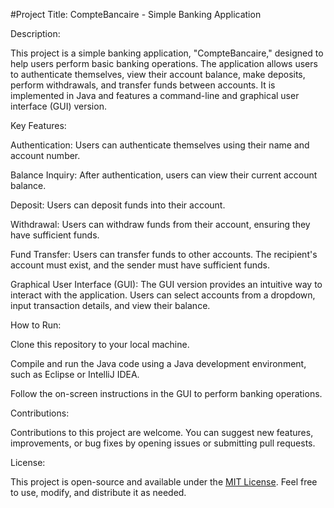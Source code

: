 #Project Title: CompteBancaire - Simple Banking Application

Description:

This project is a simple banking application, "CompteBancaire," designed to help users perform basic banking operations. The application allows users to authenticate themselves, view their account balance, make deposits, perform withdrawals, and transfer funds between accounts. It is implemented in Java and features a command-line and graphical user interface (GUI) version.

Key Features:

Authentication: Users can authenticate themselves using their name and account number.

Balance Inquiry: After authentication, users can view their current account balance.

Deposit: Users can deposit funds into their account.

Withdrawal: Users can withdraw funds from their account, ensuring they have sufficient funds.

Fund Transfer: Users can transfer funds to other accounts. The recipient's account must exist, and the sender must have sufficient funds.

Graphical User Interface (GUI): The GUI version provides an intuitive way to interact with the application. Users can select accounts from a dropdown, input transaction details, and view their balance.

How to Run:

Clone this repository to your local machine.

Compile and run the Java code using a Java development environment, such as Eclipse or IntelliJ IDEA.

Follow the on-screen instructions in the GUI to perform banking operations.

Contributions:

Contributions to this project are welcome. You can suggest new features, improvements, or bug fixes by opening issues or submitting pull requests.

License:

This project is open-source and available under the [MIT License](https://github.com/mouad-ou/BankAccount/blob/main/LICENSE). Feel free to use, modify, and distribute it as needed.
